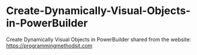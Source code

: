 # Create-Dynamically-Visual-Objects-in-PowerBuilder
Create Dynamically Visual Objects in PowerBuilder 
shared from the website: https://programmingmethodsit.com
